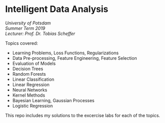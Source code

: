 # Intelligent Data Analysis  

*University of Potsdam*  
*Summer Term 2019*   
*Lecturer: Prof. Dr. Tobias Scheffer*   

Topics covered:
- Learning Problems, Loss Functions, Regularizations
- Data Pre-processing, Feature Engineering, Feature Selection
- Evaluation of Models
- Decision Trees
- Random Forests
- Linear Classification
- Linear Regression
- Neural Networks
- Kernel Methods
- Bayesian Learning, Gaussian Processes
- Logistic Regression

This repo includes my solutions to the excercise labs for each of the topics.
